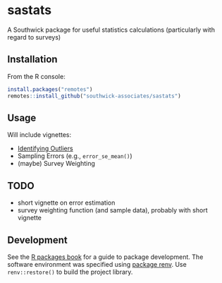 
# sastats

A Southwick package for useful statistics calculations (particularly with regard to surveys)

## Installation

From the R console:

```r
install.packages("remotes")
remotes::install_github("southwick-associates/sastats")
```

## Usage

Will include vignettes:

- [Identifying Outliers](github-vignettes/outliers.md)
- Sampling Errors (e.g., `error_se_mean()`)
- (maybe) Survey Weighting

## TODO

- short vignette on error estimation
- survey weighting function (and sample data), probably with short vignette

## Development

See the [R packages book](http://r-pkgs.had.co.nz/) for a guide to package development. The software environment was specified using [package renv](https://rstudio.github.io/renv/index.html). Use `renv::restore()` to build the project library.
